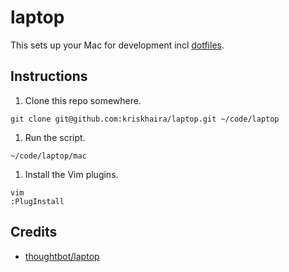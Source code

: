 # laptop

This sets up your Mac for development incl [dotfiles](https://github.com/kriskhaira/dotfiles).


## Instructions

1. Clone this repo somewhere.

  ```
  git clone git@github.com:kriskhaira/laptop.git ~/code/laptop
  ```
  
  
1. Run the script.
 
  ```
  ~/code/laptop/mac
  ```

1. Install the Vim plugins.

  ```
  vim
  :PlugInstall
  ```


## Credits

* [thoughtbot/laptop](https://github.com/thoughtbot/laptop)
